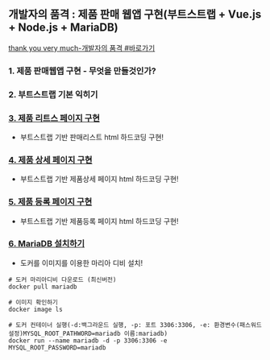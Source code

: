 ## 개발자의 품격 : 제품 판매 웹앱 구현(부트스트랩 + Vue.js + Node.js + MariaDB)
[thank you very much-개발자의 품격 #바로가기](https://www.youtube.com/watch?v=9nDLGbtcn-A&list=PLqbWuGdVBJd38FoWC6IG__QlzBtYoqyfp&index=3)
### 1. 제품 판매웹앱 구현 - 무엇을 만들것인가?

### 2. 부트스트랩 기본 익히기

### [3. 제품 리트스 페이지 구현](https://www.youtube.com/watch?v=9nDLGbtcn-A&list=PLqbWuGdVBJd38FoWC6IG__QlzBtYoqyfp&index=3)
- 부트스트랩 기반 판매리스트 html 하드코딩 구현! 

### [4. 제품 상세 페이지 구현](https://www.youtube.com/watch?v=QcNiaDrp2kQ&list=PLqbWuGdVBJd38FoWC6IG__QlzBtYoqyfp&index=4)
- 부트스트랩 기반 제품상세 페이지 html 하드코딩 구현!

### [5. 제품 등록 페이지 구현](https://www.youtube.com/watch?v=nCuHP7zgELY&list=PLqbWuGdVBJd38FoWC6IG__QlzBtYoqyfp&index=6)
-  부트스트랩 기반 제품등록 페이지 html 하드코딩 구현!

### [6. MariaDB 설치하기](https://www.youtube.com/watch?v=kLdHp6zrPJE&list=PLqbWuGdVBJd38FoWC6IG__QlzBtYoqyfp&index=6)
- 도커를 이미지를 이용한 마리아 디비 설치!
```
# 도커 마리아디비 다운로드 (최신버전)
docker pull mariadb

# 이미지 확인하기
docker image ls

# 도커 컨테이너 실행(-d:백그라운드 실행, -p: 포트 3306:3306, -e: 환경변수(패스워드설정)MYSQL_ROOT_PATHWORD=mariadb 이름:mariadb)
docker run --name mariadb -d -p 3306:3306 -e MYSQL_ROOT_PASSWORD=mariadb


```